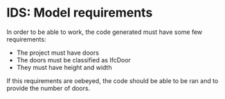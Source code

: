 # IDS: Model requirements
In order to be able to work, the code generated must have some few requirements:
- The project must have doors
- The doors must be classified as IfcDoor
- They must have height and width

If this requirements are oebeyed, the code should be able to be ran and to provide the number of doors.
